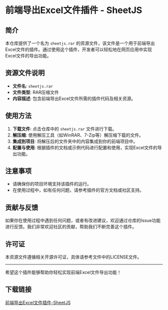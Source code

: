 # 前端导出Excel文件插件 - SheetJS

## 简介

本仓库提供了一个名为 `sheetjs.rar` 的资源文件，该文件是一个用于前端导出Excel文件的插件。通过使用这个插件，开发者可以轻松地在网页应用中实现Excel文件的导出功能。

## 资源文件说明

- **文件名**: `sheetjs.rar`
- **文件类型**: RAR压缩文件
- **内容描述**: 包含前端导出Excel文件所需的插件代码及相关资源。

## 使用方法

1. **下载文件**: 点击仓库中的 `sheetjs.rar` 文件进行下载。
2. **解压缩**: 使用解压工具（如WinRAR、7-Zip等）解压缩下载的文件。
3. **集成到项目**: 将解压后的文件夹中的内容集成到你的前端项目中。
4. **配置与使用**: 根据插件的文档或示例代码进行配置和使用，实现Excel文件的导出功能。

## 注意事项

- 请确保你的项目环境支持该插件的运行。
- 在使用过程中，如有任何问题，请参考插件的官方文档或社区支持。

## 贡献与反馈

如果你在使用过程中遇到任何问题，或者有改进建议，欢迎通过仓库的Issue功能进行反馈。我们非常欢迎社区的贡献，帮助我们不断完善这个插件。

## 许可证

本资源文件遵循相关开源许可证，具体请参考文件中的LICENSE文件。

---

希望这个插件能够帮助你轻松实现前端Excel文件导出功能！

## 下载链接

[前端导出Excel文件插件-SheetJS](https://pan.quark.cn/s/f759af1b2712)